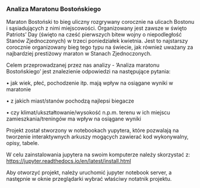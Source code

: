 ### Analiza Maratonu Bostońskiego

Maraton Bostoński to bieg uliczny rozgrywany corocznie na ulicach Bostonu i sąsiadujących z nimi miejscowości. Organizowany jest zawsze w święto Patriots’ Day (święto na cześć pierwszych bitew wojny o niepodległość Stanów Zjednoczonych) w trzeci poniedziałek kwietnia. Jest to najstarszy corocznie organizowany bieg tego typu na świecie, jak również uważany za najbardziej prestiżowy maraton w Stanach Zjednoczonych.
 
Celem przeprowadzanej przez nas analizy - ’Analiza maratonu Bostońskiego’ jest znalezienie odpowiedzi na następujące pytania:

• jak wiek, płeć, pochodzenie itp. mają wpływ na osiągane wyniki w maratonie

• z jakich miast/stanów pochodzą najlepsi biegacze

• czy klimat/ukształtowanie/wysokość n.p.m. terenu w ich miejscu zamieszkania/treningów ma wpływ na osiągane wyniki

Projekt został stworzony w notebookach yupytera, które pozwalają na tworzenie interaktywnych arkuszy mogących zawierać kod wykonywalny, opisy, tabele.

W celu zainstalowania jupytera na swoim komputerze należy skorzystać z:
https://jupyter.readthedocs.io/en/latest/install.html

Aby otworzyć projekt, należy uruchomić jupyter notebook server, a następnie w oknie przeglądarki wybrać właściwy notatnik projektu.
